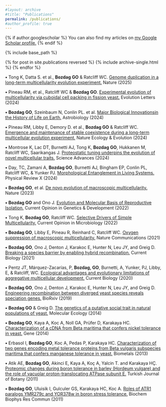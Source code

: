 ```yaml
---
#layout: archive
#title: "Publications"
permalink: /publications/
#author_profile: true
---
```


{% if author.googlescholar %}
  You can also find my articles on <u><a href="{{author.googlescholar}}">my Google Scholar profile</a>.</u>
{% endif %}

{% include base_path %}

{% for post in site.publications reversed %}
  {% include archive-single.html %}
{% endfor %}

**•** Tong K, Datta S. et al., **Bozdag GO** & Ratcliff WC. [Genome duplication in a long-term multicellularity evolution experiment.](https://doi.org/10.1038/s41586-025-08689-6) Nature (2025)

**•** Pineau RM, et al., Ratcliff WC & **Bozdag GO**. [Experimental evolution of multicellularity via cuboidal cell packing in fission yeast.](https://doi.org/10.1093/evlett/qrae024) Evolution Letters (2024)

**•** **Bozdag GO**, Szeinbaum N, Conlin PL. et al. [Major Biological Innovationsin the History of Life on Earth.](https://doi.org/10.1089/ast.2021.0119) Astrobiology (2024)

**•** Pineau RM, Libby E, Demory D. et al., **Bozdag GO** & Ratcliff WC. [Emergence and maintenance of stable coexistence during a long-term multicellular evolution experiment.](https://doi.org/10.1038/s41559-024-02367-y) Nature Ecology & Evolution (2024)

**•** Montrose K, Lac DT, Burnetti AJ, Tong K, **Bozdag GO**, Hukkanen M, Ratcliff WC, Saarikangas J. [Proteostatic tuning underpins the evolution of novel multicellular traits.](https://doi.org/10.1126/sciadv.adn2706) Science Advances (2024)

**•** Day, TC, Zamani A, **Bozdag GO**, Burnetti AJ, Bingham EP, Conlin PL, Ratcliff WC, & Yunker PJ. [Morphological Entanglement in Living Systems.](https://doi.org/10.1103/PhysRevX.14.011008) Physical Review X (2024)

**•** **Bozdag GO**, et al. [De novo evolution of macroscopic multicellularity.](https://doi.org/10.1038/s41586-023-06052-1) Nature (2023)

**•**	**Bozdag GO** and Ono J. [Evolution and Molecular Basis of Reproductive Isolation.](https://doi.org/10.1016/j.gde.2022.101952) Current Opinion in Genetics & Development (2022)

**•**	Tong K, **Bozdag GO**, Ratcliff WC. [Selective Drivers of Simple Multicellularity.](doi.org/10.1016/j.mib.2022.102141) Current Opinion in Microbiology (2022)

**•**	**Bozdag GO**, Libby E, Pineau R, Reinhard C, Ratcliff WC. [Oxygen suppression of macroscopic multicellularity.](https://doi.org/10.1038/s41467-021-23104-0) Nature Communications (2021)

**•**	**Bozdag GO**, Ono J, Denton J, Karakoc E, Hunter N, Leu JY, and Greig D. [Breaking a species barrier by enabling hybrid recombination.](https://doi.org/10.1016/j.cub.2020.12.038) Current Biology (2021) 

**•**	Pentz JT, Márquez-Zacarías, P, **Bozdag, GO**, Burnetti, A, Yunker, PJ, Libby, E, & Ratcliff, WC. [Ecological advantages and evolutionary limitations of aggregative multicellular development.](https://doi.org/10.1016/j.cub.2020.08.006) Current Biology (2020)

**•**	**Bozdag GO**, Ono J, Denton J, Karakoc E, Hunter N, Leu JY, and Greig D. [Engineering recombination between diverged yeast species reveals speciation genes.](https://doi.org/10.1101/755165) BioRxiv (2019) 

**•**	**Bozdag GO** & Greig D. [The genetics of a putative social trait in natural populations of yeast.](https://doi.org/10.1111/mec.12904) Molecular Ecology (2014)
 
**•**	**Bozdag GO**, Kaya A, Koc A, Noll GA, Prüfer D, Karakaya HC. [Characterization of a cDNA from Beta maritima that confers nickel tolerance in yeast.](https://doi.org/10.1016/j.gene.2014.01.052) Gene (2014)

**•**	Erbasol I, **Bozdag GO**, Koc A, Pedas P, Karakaya HC. [Characterization of two genes encoding metal tolerance proteins from Beta vulgaris subspecies maritima that confers manganese tolerance in yeast.](https://link.springer.com/article/10.1007/s10534-013-9658-7) Biometals (2013) 

**•**	Atik AE, **Bozdag GO**, Akinci E, Kaya A, Koç A, Yalcin T. and Karakaya HÇ. [Proteomic changes during boron tolerance in barley (Hordeum vulgare) and the role of vacuolar proton-translocating ATPase subunit E.](https://doi.org/10.3906/bot-1007-29 ) Turkish Journal of Botany (2011) 

**•**	**Bozdag GO**, Uluisik I, Gulculer GS, Karakaya HC, Koc A. [Roles of ATR1 paralogs YMR279c and YOR378w in boron stress tolerance.](doi.org/10.1016/j.bbrc.2011.05.080) Biochem Biophys Res Commun (2011)